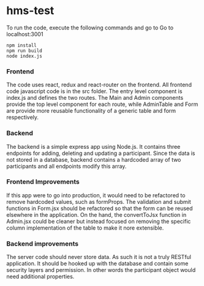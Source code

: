 # hms-test

To run the code, execute the following commands and go to Go to localhost:3001

```
npm install
npm run build
node index.js
```

### Frontend

The code uses react, redux and react-router on the frontend. All frontend code javascript code is in the src folder. The entry level component is index.js and defines the two routes. The Main and Admin components provide the top level component for each route, while AdminTable and Form are provide more reusable functionality of a generic table and form respectively. 

### Backend

The backend is a simple express app using Node.js. It contains three endpoints for adding, deleting and updating a participant. Since the data is not stored in a database, backend contains a hardcoded array of two participants and all endpoints modify this array. 

### Frontend Improvements

If this app were to go into production, it would need to be refactored to remove hardcoded values, such as formProps. The validation and submit functions in Form.jsx should be refactored so that the form can be reused elsewhere in the application. On the hand, the convertToJsx function in Admin.jsx could be cleaner but instead focused on removing the specific column implementation of the table to make it nore extensible.

### Backend improvements

The server code should never store data. As such it is not a truly RESTful application. It should be hooked up with the database and contain some security layers and permission. In other words the participant object would need additional properties.
